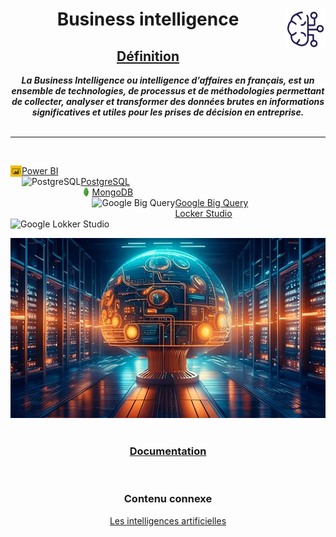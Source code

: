 <h1 align="center"><b>Business intelligence</b> <a href="https://github.com/MiKL5/"><img src="assets/bi.svg" alt="Business intelligence" align="right" height="64px"></a></h1>
<div align="center">

[Définition](https://github.com/MiKL5/artificialIntelligence/blob/master/docs/other/bi)  
-

<b><i>La Business Intelligence ou intelligence d’affaires en français, est un ensemble de technologies, de processus et de méthodologies permettant de collecter, analyser et transformer des données brutes en informations significatives et utiles pour les prises de décision en entreprise.</i></b><br><br></div>

___

<br>

[Power BI](https://github.com/MiKL5/PowerBI) <a href="https://github.com/MiKL5/PowerBI"> <img src="https://github.com/MiKL5/PowerBI/raw/master/assets/powerBi.png" alt="Power BI" align="left" height="18px"> </a>  
[PostgreSQL](https://github.com/MiKL5/PostgreSQL) <a href="https://github.com/MiKL5/PostgreSQL"> <img src="https://camo.githubusercontent.com/1c93309e27f7e3828accdc0492277a51ebaa33f925cd8b6a2b21262fe2b0db66/68747470733a2f2f75706c6f61642e77696b696d656469612e6f72672f77696b6970656469612f636f6d6d6f6e732f322f32392f506f737467726573716c5f656c657068616e742e737667" alt="PostgreSQL" align="left" height="18px"> </a>  
[MongoDB](https://github.com/MiKL5/MongoDB) <a href="https://github.com/MiKL5/MongoDB"> <img src="assets/mongodb_original_logo_icon_146424.svg" alt="MongoDB" align="left" height="18px"> </a>  
[Google Big Query](projects/sp98) <a href=""> <img src="https://cdn.icon-icons.com/icons2/2699/PNG/512/google_bigquery_logo_icon_168150.png" alt="Google Big Query" align="left" height="18px"> </a>  
[Locker Studio](projects/sp98) <a href=""> <img src="https://www.gstatic.com/analytics-lego/svg/ic_looker_studio.svg" alt="Google Lokker Studio" align="left" height="18px"> </a>  


<div align="center"><br><a href="docs"><img src="assets/bidw.jpg" alt="Business Intelligence"></a><br><br><h3><a href="docs" alt="Documentation">Documentation</a></h3><br></div>


<!-- ___ -->
<div align="center"><h3><b>Contenu connexe</b></h3>

[Les intelligences artificielles](https://github.com/MiKL5/artificialIntelligence/tree/master/)